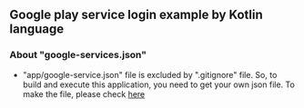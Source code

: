 ## Google play service login example by Kotlin language

### About "google-services.json"

- "app/google-service.json" file is excluded by ".gitignore" file. So, to build and execute this application, you need to get your own json file. To make the file, please check [here](https://firebase.google.com/docs/android/setup)
